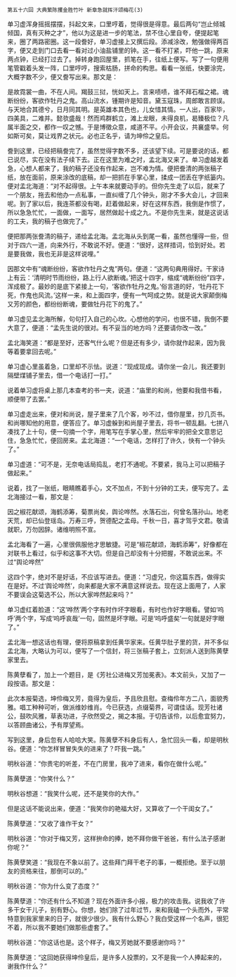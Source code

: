     第五十六回 大典繁陈攫金胜竹叶 新章急就挥汗颂梅花(3) 

   单习虚浑身摇摇摆摆，抖起文来，口里哼着，觉得很是得意。最后两句“岂止倾城倾国，真有灭种之才”，他以为这是进一步的笔法，禁不住心里自夸，便提起笔来，圈了两路密圈。这一段誊好，单习虚接上又撰后段。添减涂改，勉强做得两百字，便又走到门口去看一看对过小油盐铺里的钟。这一看不打紧，吓他一跳，原来两点钟，已经打过去了。掉转身跑回屋里，抓笔在手，往纸上便写。写了一句便用笔管戳着头发一阵，口里哼哼，搜索枯肠，拼命的构思。看看一张纸，快要涂完，大概字数不少，便又誊写出来。那文是：

   是故霓裳一曲，不在人间。羯鼓三挝，恍如天上。言来啧啧，谁不拜石榴之裙。魂断纷纷，客欲作牡丹之鬼。高山流水，锺期许是知音。黛玉寇珠，周郎敢言顾误。与天地合其德兮，日月同其明。是英雄本其色也，儿女惜其情。一人出，百家毕，四美具，二难并。懿欤盛哉！然而鸡群鹤立，滩上龙眼，未得良机，曷臻极位？凡属半面之交，都作一叹之憾。于是博徵众意，咸道不平。小开会议，共襄盛举。何如斯可矣，莫让戏界之状元。必也正名乎，请为坤伶之皇后。

   誊到这里，已经把稿誊完了，虽然觉得字数不多，还该望下续。可是要说的话，都已说尽，实在没有法子续下去。正在这里为难之时，孟北海又来了。单习虚越发着急，心想人都来了，我的稿子还没有作起来，岂不难为情。便把誊清的两张稿子纸，放在面前，原来涂改的底稿，却一把抓在手掌心里，揉成一团丢在字纸篓内。便对孟北海道：“对不起得很。上午本来就要动手的。但你先生走了以后，就来了一个朋友，拖去和他办一点私事，一直纠缠了几个钟头，刚才不多大会儿，才回来呢。到了家以后，我连茶都没有喝，赶着做起来，好在这样东西，我倒是作惯了，所以急急忙忙，一面做，一面写，居然做起十成之九。不是你先生来，就是这说话的工夫，我的稿子也做完了。”

   便把那两张誊清的稿子，递给孟北海。孟北海从头到尾一看，虽然也懂得一些，但对于四六一道，向来外行，不敢说不好。便道：“很好，这样措词，恰到好处。若是要我做，我也无非是这样说哩。”

   因那文中有“魂断纷纷，客欲作牡丹之鬼”两句。便道：“这两句典用得好。干家诗上有云：‘清明时节雨纷纷，路上行人欲断魂。’把这十四字，缩成“魂断纷纷”四字，浑成极了。最妙的是底下紧接上一句，‘客欲作牡丹之鬼。’俗言道的好，‘牡丹花下死，作鬼也风流。’这样一来，和上面四字，便有一气呵成之势。就是说大家颠倒梅又芳的颜色，都纷纷断魂，要做牡丹花下的鬼了。”

   单习虚见孟北海所解，句句打入自己的心坎。心想他的学问，也很不错，我倒不要大意了，便道：“孟先生说的很对。有不妥当的地方吗？还要请你改一改。”

   孟北海笑道：“都是至好，还客气什么呢？但是还有多少，请你就作起来，因为我等着要拿回去呢。”

   单习虚心里虽着急，口里却不示怯。说道：“现成现成。请你坐一会儿，我还要到隔壁煤铺子里去，借一个电话打一打。”

   说着单习虚将桌上那几本查考的书一夹，说道：“庙里的和尚，他要和我借书看，顺便带了去罢。”

   单习虚走出来，便对和尚说，屋子里来了几个客，吵不过，借你屋里，抄几页书。和尚哪知他的用意，便答应了。单习虚躲到和尚屋子里去，将书一顿乱翻。七拼八凑找了上十句，便一句摘一个字，用笔写在手掌心里，然后牢牢的把全文意思记住，急急忙忙，便回房来。孟北海道：“一个电话，怎样打了许久，快有一个钟头了。”

   单习虚道：“可不是，无奈电话局捣乱，老打不通呢。不要紧，我马上可以把稿子做起来。”

   说着，找了一张纸，眼睛瞧着手心，文不加点，不到十分钟的工夫，便写完了。孟北海接过一看，那文是：

   因之椒花献颂，海鹤添筹，菊票尚矣，舆论哗然。水落石出，何曾名落孙山。地老天荒，却已仙登瑶岛。万寿三呼，贺德配之孟母。千秋一日，喜才驾乎文君。敬请就职，万勿因辞。诸维明照不宣。

   孟北海看了一遍，心里很佩服他才思敏捷。可是“椒花献颂，海鹤添筹”，好像都在对联书上看过，似乎和这事不大切。但是自己却没有十分把握，不敢说出来。不过“舆论哗然”

   这四个字，绝对不是好话，不应该写进去。便道：“习虚兄，你这篇东西，做得实在是好。不过‘舆论哗然’，向来都是大家不满意这样说去。现在这上面用了，人家不要误会这菊选不公，所以大家哗然起来吗？”

   单习虚红着脸道：“这‘哗然’两个字有时作坏字眼看，有时也作好字眼看。譬如‘呜呼’两个字，写成‘呜呼哀哉’一句，固然是坏字眼。可是‘呜呼盛矣’一句就是好字眼了。”

   孟北海一想这话也有理，便将原稿拿到任黄华家来。任黄华肚子里的货，并不多似孟北海，大略认为可以，便写了一个信封，将三张稿子套上，立刻派人送到陈黄孽家里去。

   陈黄孽看了，加上一个题目，是《芳社公进梅又芳加冕表》。本文前头，又加了一段按语。那文是：

   此次本报菊选，坤伶梅又芳，竟得为皇后，予且欣且慰。查梅伶年方二八，面貌秀雅。唱工种种可听，做派维妙维肖。今已获选，点缀菊界，可谓佳话。现芳社诸公，鼓吹风雅，草表功进，子欣然受之，揭之本报。于切告该伶，以后愈宜努力，以答顾曲诸公，予有厚望焉。

   写到这里，身后忽有人哈哈大笑。陈黄孽不料身后有人，急忙回头一看，却是明秋谷。便道：“你怎样冒冒失失的进来了？吓我一跳。”

   明秋谷道：“你贵宅的听差，不在门房里，我冲了进来，看你在做什么呢。”

   陈黄孽道：“你笑什么？”

   明秋谷想道：“我笑什么呢，还不是笑你的大作。”

   但是这话不能说出来，便道：“我笑你的艳福大好，又算收了一个干闺女了。”

   陈黄孽道：“又收了谁作干女？”

   明秋谷道：“你对于梅又芳，这样拚命的捧，她不拜你做干爸爸，有什么法子感谢你呢？”

   陈黄孽笑道：“我现在不象以前了。这些拜门拜干老子的事，一概拒绝。至于以朋友的资格来往，那倒可以的。”

   明秋谷道：“你为什么变了态度？”

   陈黄孽道：“你还有什么不知道？现在外面许多小报，极力的攻击我。说我收了许多干女干儿子，别有野心。你想，她们除了过年过节，来和我磕一个头而外，平常特意到我家里来的日子，就很少很少。我有什么野心？我白受这样一个名声，很犯不着，所以我不要她们做那些虚套了。”

   明秋谷道：“你这话也是。这个样子，梅又芳她就不要感谢你吗？”

   陈黄孽道：“这回她获得坤伶皇后，是许多人投票的，又不是我一个人捧起来的，谢我作什么？”


